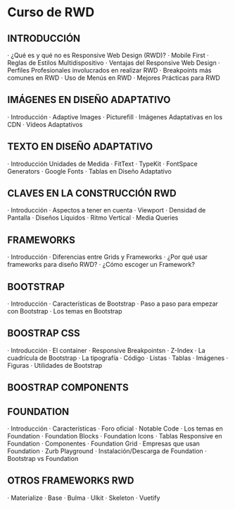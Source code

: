 # Curso de RWD #

## INTRODUCCIÓN ##
· ¿Qué es y qué no es Responsive Web Design (RWD)?
· Mobile First
· Reglas de Estilos Multidispositivo
· Ventajas del Responsive Web Design
· Perfiles Profesionales involucrados en realizar RWD
· Breakpoints más comunes en RWD
· Uso de Menús en RWD
· Mejores Prácticas para RWD

## IMÁGENES EN DISEÑO ADAPTATIVO ##
· Introducción
· Adaptive Images
· Picturefill
· Imágenes Adaptativas en los CDN
· Vídeos Adaptativos

## TEXTO EN DISEÑO ADAPTATIVO ##
· Introducción Unidades de Medida
· FitText
· TypeKit
· FontSpace Generators
· Google Fonts
· Tablas en Diseño Adaptativo

## CLAVES EN LA CONSTRUCCIÓN RWD ##
· Introducción
· Aspectos a tener en cuenta
· Viewport
· Densidad de Pantalla
· Diseños Líquidos
· Ritmo Vertical
· Media Queries


## FRAMEWORKS ##
· Introducción
· Diferencias entre Grids y Frameworks
· ¿Por qué usar frameworks para diseño RWD?
· ¿Cómo escoger un Framework?

## BOOTSTRAP ##
· Introducción
· Características de Bootstrap
· Paso a paso para empezar con Bootstrap
· Los temas en Bootstrap

## BOOSTRAP CSS ##
· Introducción
· El container
· Responsive Breakpointsn
· Z-Index
· La cuadrícula de Bootstrap
· La tipografía
· Código
· Listas
· Tablas
· Imágenes
· Figuras
· Utilidades de Bootstrap

## BOOSTRAP COMPONENTS ##

## FOUNDATION ##
· Introducción
· Características
· Foro oficial
· Notable Code
· Los temas en Foundation
· Foundation Blocks
· Foundation Icons
· Tablas Responsive en Foundation
· Componentes
· Foundation Grid
· Empresas que usan Foundation
· Zurb Playground
· Instalación/Descarga de Foundation
· Bootstrap vs Foundation

## OTROS FRAMEWORKS RWD ##
· Materialize
· Base
· Bulma
· Ulkit
· Skeleton
· Vuetify